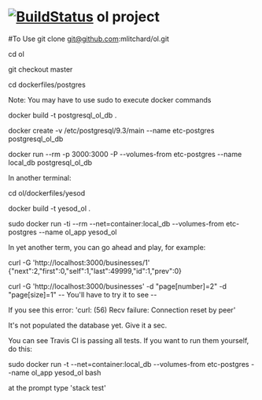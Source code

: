 [![BuildStatus](https://travis-ci.org/mlitchard/ol.svg?branch=master)](https://travis-ci.org/mlitchard/ol)
ol project
==========

#To Use
git clone git@github.com:mlitchard/ol.git

cd ol

git checkout master

cd dockerfiles/postgres

Note: You may have to use sudo to execute docker commands

docker build -t postgresql_ol_db .

docker create -v /etc/postgresql/9.3/main --name etc-postgres postgresql_ol_db

docker run --rm -p 3000:3000 -P --volumes-from etc-postgres --name local_db postgresql_ol_db

In another terminal:

cd ol/dockerfiles/yesod

docker build -t yesod_ol .

sudo docker run -ti --rm --net=container:local_db --volumes-from etc-postgres --name ol_app yesod_ol

In yet another term, you can go ahead and play, for example:

curl -G 'http://localhost:3000/businesses/1'
{"next":2,"first":0,"self":1,"last":49999,"id":1,"prev":0}

curl -G 'http://localhost:3000/businesses' -d "page[number]=2" -d "page[size]=1"
-- You'll have to try it to see --

If you see this error:
'curl: (56) Recv failure: Connection reset by peer' 

It's not populated the database yet. Give it a sec.


You can see Travis CI is passing all tests. If you want to run them yourself, do this:

sudo docker run -t --net=container:local_db --volumes-from etc-postgres --name ol_app yesod_ol bash

at the prompt type
'stack test'



